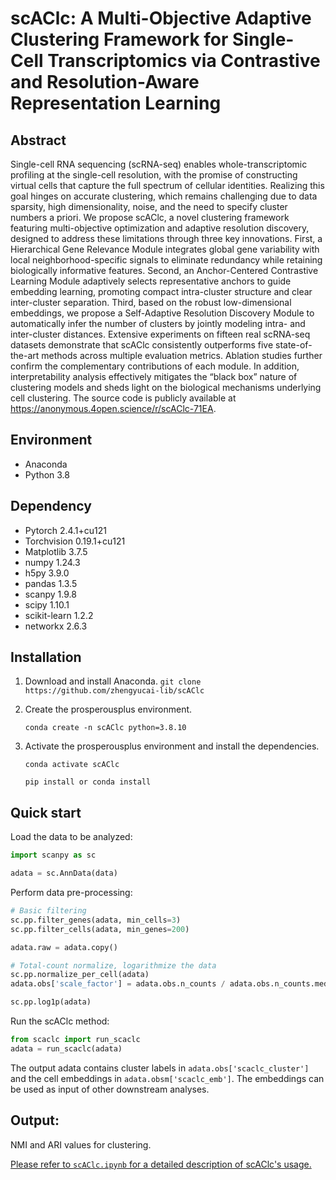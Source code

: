 # scAClc: A Multi-Objective Adaptive Clustering Framework for Single-Cell Transcriptomics via Contrastive and Resolution-Aware Representation Learning

## Abstract

Single-cell RNA sequencing (scRNA-seq) enables whole-transcriptomic profiling at the single-cell resolution, with the promise of constructing virtual cells that capture the full spectrum of cellular identities. Realizing this goal hinges on accurate clustering, which remains challenging due to data sparsity, high dimensionality, noise, and the need to specify cluster numbers a priori. We propose scAClc, a novel clustering framework featuring multi-objective optimization and adaptive resolution discovery, designed to address these limitations through three key innovations. First, a Hierarchical Gene Relevance Module integrates global gene variability with local neighborhood-specific signals to eliminate redundancy while retaining biologically informative features. Second, an Anchor-Centered Contrastive Learning Module adaptively selects representative anchors to guide embedding learning, promoting compact intra-cluster structure and clear inter-cluster separation. Third, based on the robust low-dimensional embeddings, we propose a Self-Adaptive Resolution Discovery Module to automatically infer the number of clusters by jointly modeling intra- and inter-cluster distances. Extensive experiments on fifteen real scRNA-seq datasets demonstrate that scAClc consistently outperforms five state-of-the-art methods across multiple evaluation metrics. Ablation studies further confirm the complementary contributions of each module. In addition, interpretability analysis effectively mitigates the “black box” nature of clustering models and sheds light on the biological mechanisms underlying cell clustering. The source code
is publicly available at https://anonymous.4open.science/r/scAClc-71EA.

## Environment

* Anaconda
* Python 3.8
## Dependency

* Pytorch 2.4.1+cu121
* Torchvision 0.19.1+cu121
* Matplotlib 3.7.5
* numpy  1.24.3
* h5py  3.9.0
* pandas 1.3.5
* scanpy 1.9.8
* scipy 1.10.1
* scikit-learn 1.2.2
* networkx 2.6.3

## Installation

1. Download and install Anaconda.
   ```git clone https://github.com/zhengyucai-lib/scAClc```

2. Create the prosperousplus environment.

   ```conda create -n scAClc python=3.8.10```

3. Activate the prosperousplus environment and install the dependencies.

   ```conda activate scAClc```

   ```pip install or conda install```


## Quick start

Load the data to be analyzed:

```python
import scanpy as sc

adata = sc.AnnData(data)
```

Perform data pre-processing:

```python
# Basic filtering
sc.pp.filter_genes(adata, min_cells=3)
sc.pp.filter_cells(adata, min_genes=200)

adata.raw = adata.copy()

# Total-count normalize, logarithmize the data  
sc.pp.normalize_per_cell(adata)
adata.obs['scale_factor'] = adata.obs.n_counts / adata.obs.n_counts.median()

sc.pp.log1p(adata)
```

Run the scAClc method:

```python
from scaclc import run_scaclc
adata = run_scaclc(adata)
```

The output adata contains cluster labels in `adata.obs['scaclc_cluster']` and the cell embeddings in `adata.obsm['scaclc_emb']`. The embeddings can be used as input of other downstream analyses.

## Output:
NMI and ARI values ​​for clustering.

<ins>Please refer to `scAClc.ipynb` for a detailed description of scAClc's usage.<ins>

